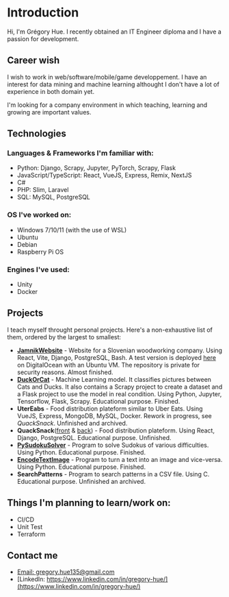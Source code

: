 # Introduction

Hi, I'm Grégory Hue. I recently obtained an IT Engineer diploma and I have a passion for development.

## Career wish

I wish to work in web/software/mobile/game developpement. I have an interest for data mining and machine learning althought I don't have a lot of experience in both domain yet.

I'm looking for a company environment in which teaching, learning and growing are important values.

## Technologies

### Languages & Frameworks I'm familiar with: 

- Python: Django, Scrapy, Jupyter, PyTorch, Scrapy, Flask
- JavaScript/TypeScript: React, VueJS, Express, Remix, NextJS
- C#
- PHP: Slim, Laravel
- SQL: MySQL, PostgreSQL

### OS I've worked on:

- Windows 7/10/11 (with the use of WSL)
- Ubuntu
- Debian
- Raspberry Pi OS

### Engines I've used:

- Unity
- Docker

## Projects

I teach myself throught personal projects. Here's a non-exhaustive list of them, ordered by the largest to smallest:

- [**JamnikWebsite**](https://github.com/GregoryHue/JamnikWebsite) - Website for a Slovenian woodworking company. Using React, Vite, Django, PostgreSQL, Bash. A test version is deployed [here](https://mizarstvo-jamnik-test.xyz) on DigitalOcean with an Ubuntu VM. The repository is private for security reasons. Almost finished.
- [**DuckOrCat**](https://github.com/GregoryHue/DuckOrCat) - Machine Learning model. It classifies pictures between Cats and Ducks. It also contains a Scrapy project to create a dataset and a Flask project to use the model in real condition. Using Python, Jupyter, Tensorflow, Flask, Scrapy. Educational purpose. Finished.
- **UterEabs** - Food distribution plateform similar to Uber Eats. Using VueJS, Express, MongoDB, MySQL, Docker. Rework in progress, see *QuackSnack*. Unfinished and archived.
- **QuackSnack**([front](https://github.com/QuackSnack/QuackSnackFront) & [back](https://github.com/QuackSnack/QuackSnackBack)) - Food distribution plateform. Using React, Django, PostgreSQL. Educational purpose. Unfinished.
- [**PySudokuSolver**](https://github.com/GregoryHue/PySudokuSolver) - Program to solve Sudokus of various difficulties. Using Python. Educational purpose. Finished.
- [**EncodeTextImage**](https://github.com/GregoryHue/EncodeTextImage) - Program to turn a text into an image and vice-versa. Using Python. Educational purpose. Finished.
- **SearchPatterns** - Program to search patterns in a CSV file. Using C. Educational purpose. Unfinished an archived.

## Things I'm planning to learn/work on:

- CI/CD
- Unit Test
- Terraform

## Contact me

- [Email: gregory.hue135@gmail.com](mailto:gregory.hue135@gmail.com)
- [LinkedIn: https://www.linkedin.com/in/gregory-hue/](https://www.linkedin.com/in/gregory-hue/)

<!---
GregoryHue/GregoryHue is a ✨ special ✨ repository because its `README.md` (this file) appears on your GitHub profile.
You can click the Preview link to take a look at your changes.
--->

